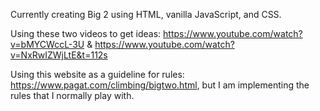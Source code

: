 Currently creating Big 2 using HTML, vanilla JavaScript, and CSS.

Using these two videos to get ideas: https://www.youtube.com/watch?v=bMYCWccL-3U & https://www.youtube.com/watch?v=NxRwIZWjLtE&t=112s

Using this website as a guideline for rules: https://www.pagat.com/climbing/bigtwo.html, but I am implementing the rules that I normally play with. 
